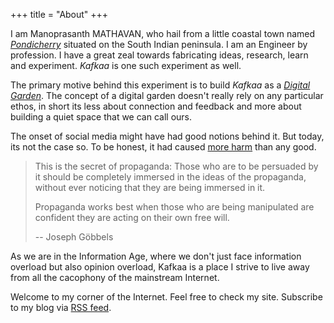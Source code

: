 +++
title = "About"
+++

I am Manoprasanth MATHAVAN, who hail from a little coastal town named [*Pondicherry*](https://en.wikipedia.org/wiki/Pondicherry) situated on the South Indian peninsula. I am an Engineer by profession. I have a great zeal towards fabricating ideas, research, learn and experiment. *Kafkaa* is one such experiment as well. 

The primary motive behind this experiment is to build *Kafkaa* as a [*Digital Garden*](https://www.technologyreview.com/2020/09/03/1007716/digital-gardens-let-you-cultivate-your-own-little-bit-of-the-internet/). The concept of a digital garden doesn't really rely on any particular ethos, in short its less about connection and feedback and more about building a quiet space that we can call ours.  

The onset of social media might have had good notions behind it. But today, its not the case so. To be honest, it had caused [more harm](https://margiolis.net/w/socialmedia/) than any good. 

<blockquote>
This is the secret of propaganda: Those who are to be persuaded by it should be completely immersed in the ideas of the propaganda, without ever noticing that they are being immersed in it.

Propaganda works best when those who are being manipulated are confident they are acting on their own free will.

-- Joseph Göbbels
</blockquote>

As we are in the Information Age, where we don't just face information overload but also opinion overload, Kafkaa is a place I strive to live away from all the cacophony of the mainstream Internet.

Welcome to my corner of the Internet. Feel free to check my site. Subscribe to my blog via [RSS feed](../atom.xml).
